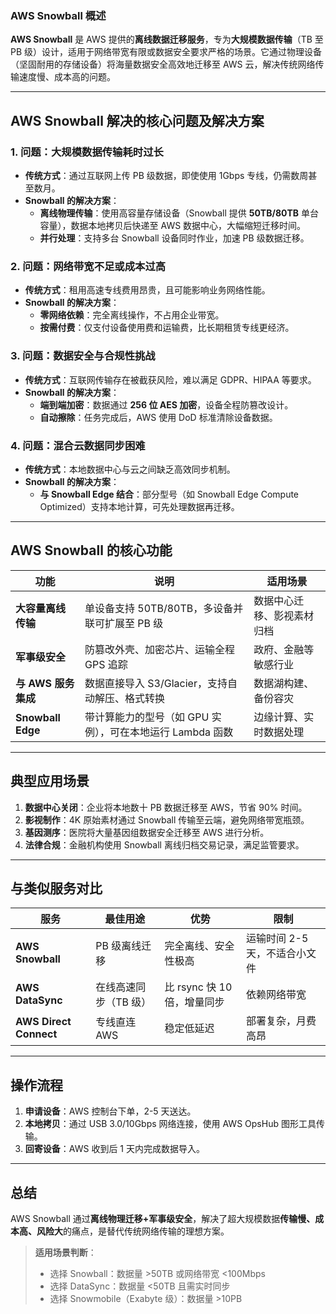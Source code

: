 ### **AWS Snowball 概述**
**AWS Snowball** 是 AWS 提供的**离线数据迁移服务**，专为**大规模数据传输**（TB 至 PB 级）设计，适用于网络带宽有限或数据安全要求严格的场景。它通过物理设备（坚固耐用的存储设备）将海量数据安全高效地迁移至 AWS 云，解决传统网络传输速度慢、成本高的问题。

---

## **AWS Snowball 解决的核心问题及解决方案**

### **1. 问题：大规模数据传输耗时过长**
- **传统方式**：通过互联网上传 PB 级数据，即使使用 1Gbps 专线，仍需数周甚至数月。
- **Snowball 的解决方案**：
    - **离线物理传输**：使用高容量存储设备（Snowball 提供 **50TB/80TB** 单台容量），数据本地拷贝后快递至 AWS 数据中心，大幅缩短迁移时间。
    - **并行处理**：支持多台 Snowball 设备同时作业，加速 PB 级数据迁移。

### **2. 问题：网络带宽不足或成本过高**
- **传统方式**：租用高速专线费用昂贵，且可能影响业务网络性能。
- **Snowball 的解决方案**：
    - **零网络依赖**：完全离线操作，不占用企业带宽。
    - **按需付费**：仅支付设备使用费和运输费，比长期租赁专线更经济。

### **3. 问题：数据安全与合规性挑战**
- **传统方式**：互联网传输存在被截获风险，难以满足 GDPR、HIPAA 等要求。
- **Snowball 的解决方案**：
    - **端到端加密**：数据通过 **256 位 AES 加密**，设备全程防篡改设计。
    - **自动擦除**：任务完成后，AWS 使用 DoD 标准清除设备数据。

### **4. 问题：混合云数据同步困难**
- **传统方式**：本地数据中心与云之间缺乏高效同步机制。
- **Snowball 的解决方案**：
    - **与 Snowball Edge 结合**：部分型号（如 Snowball Edge Compute Optimized）支持本地计算，可先处理数据再迁移。

---

## **AWS Snowball 的核心功能**
| **功能**               | **说明**                                                                 | **适用场景**                     |
|------------------------|-------------------------------------------------------------------------|----------------------------------|
| **大容量离线传输**     | 单设备支持 50TB/80TB，多设备并联可扩展至 PB 级                          | 数据中心迁移、影视素材归档       |
| **军事级安全**         | 防篡改外壳、加密芯片、运输全程 GPS 追踪                                 | 政府、金融等敏感行业             |
| **与 AWS 服务集成**    | 数据直接导入 S3/Glacier，支持自动解压、格式转换                         | 数据湖构建、备份容灾             |
| **Snowball Edge**      | 带计算能力的型号（如 GPU 实例），可在本地运行 Lambda 函数               | 边缘计算、实时数据处理           |

---

## **典型应用场景**
1. **数据中心关闭**：企业将本地数十 PB 数据迁移至 AWS，节省 90% 时间。
2. **影视制作**：4K 原始素材通过 Snowball 传输至云端，避免网络带宽瓶颈。
3. **基因测序**：医院将大量基因组数据安全迁移至 AWS 进行分析。
4. **法律合规**：金融机构使用 Snowball 离线归档交易记录，满足监管要求。

---

## **与类似服务对比**
| **服务**          | **最佳用途**               | **优势**                          | **限制**                          |
|-------------------|--------------------------|-----------------------------------|-----------------------------------|
| **AWS Snowball**  | PB 级离线迁移            | 完全离线、安全性极高              | 运输时间 2-5 天，不适合小文件     |
| **AWS DataSync**  | 在线高速同步（TB 级）    | 比 rsync 快 10 倍，增量同步       | 依赖网络带宽                      |
| **AWS Direct Connect** | 专线直连 AWS          | 稳定低延迟                        | 部署复杂，月费高昂                |

---

## **操作流程**
1. **申请设备**：AWS 控制台下单，2-5 天送达。
2. **本地拷贝**：通过 USB 3.0/10Gbps 网络连接，使用 AWS OpsHub 图形工具传输。
3. **回寄设备**：AWS 收到后 1 天内完成数据导入。

---

## **总结**
AWS Snowball 通过**离线物理迁移+军事级安全**，解决了超大规模数据**传输慢、成本高、风险大**的痛点，是替代传统网络传输的理想方案。

> **适用场景判断**：
> - 选择 Snowball：数据量 >50TB 或网络带宽 <100Mbps
> - 选择 DataSync：数据量 <50TB 且需实时同步
> - 选择 Snowmobile（Exabyte 级）：数据量 >10PB